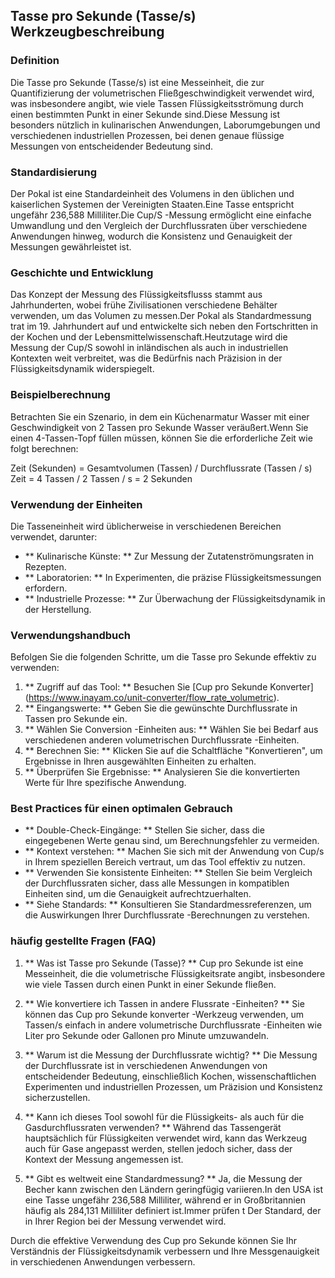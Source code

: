 ## Tasse pro Sekunde (Tasse/s) Werkzeugbeschreibung

### Definition
Die Tasse pro Sekunde (Tasse/s) ist eine Messeinheit, die zur Quantifizierung der volumetrischen Fließgeschwindigkeit verwendet wird, was insbesondere angibt, wie viele Tassen Flüssigkeitsströmung durch einen bestimmten Punkt in einer Sekunde sind.Diese Messung ist besonders nützlich in kulinarischen Anwendungen, Laborumgebungen und verschiedenen industriellen Prozessen, bei denen genaue flüssige Messungen von entscheidender Bedeutung sind.

### Standardisierung
Der Pokal ist eine Standardeinheit des Volumens in den üblichen und kaiserlichen Systemen der Vereinigten Staaten.Eine Tasse entspricht ungefähr 236,588 Milliliter.Die Cup/S -Messung ermöglicht eine einfache Umwandlung und den Vergleich der Durchflussraten über verschiedene Anwendungen hinweg, wodurch die Konsistenz und Genauigkeit der Messungen gewährleistet ist.

### Geschichte und Entwicklung
Das Konzept der Messung des Flüssigkeitsflusss stammt aus Jahrhunderten, wobei frühe Zivilisationen verschiedene Behälter verwenden, um das Volumen zu messen.Der Pokal als Standardmessung trat im 19. Jahrhundert auf und entwickelte sich neben den Fortschritten in der Kochen und der Lebensmittelwissenschaft.Heutzutage wird die Messung der Cup/S sowohl in inländischen als auch in industriellen Kontexten weit verbreitet, was die Bedürfnis nach Präzision in der Flüssigkeitsdynamik widerspiegelt.

### Beispielberechnung
Betrachten Sie ein Szenario, in dem ein Küchenarmatur Wasser mit einer Geschwindigkeit von 2 Tassen pro Sekunde Wasser veräußert.Wenn Sie einen 4-Tassen-Topf füllen müssen, können Sie die erforderliche Zeit wie folgt berechnen:

Zeit (Sekunden) = Gesamtvolumen (Tassen) / Durchflussrate (Tassen / s)
Zeit = 4 Tassen / 2 Tassen / s = 2 Sekunden

### Verwendung der Einheiten
Die Tasseneinheit wird üblicherweise in verschiedenen Bereichen verwendet, darunter:
- ** Kulinarische Künste: ** Zur Messung der Zutatenströmungsraten in Rezepten.
- ** Laboratorien: ** In Experimenten, die präzise Flüssigkeitsmessungen erfordern.
- ** Industrielle Prozesse: ** Zur Überwachung der Flüssigkeitsdynamik in der Herstellung.

### Verwendungshandbuch
Befolgen Sie die folgenden Schritte, um die Tasse pro Sekunde effektiv zu verwenden:
1. ** Zugriff auf das Tool: ** Besuchen Sie [Cup pro Sekunde Konverter] (https://www.inayam.co/unit-converter/flow_rate_volumetric).
2. ** Eingangswerte: ** Geben Sie die gewünschte Durchflussrate in Tassen pro Sekunde ein.
3. ** Wählen Sie Conversion -Einheiten aus: ** Wählen Sie bei Bedarf aus verschiedenen anderen volumetrischen Durchflussrate -Einheiten.
4. ** Berechnen Sie: ** Klicken Sie auf die Schaltfläche "Konvertieren", um Ergebnisse in Ihren ausgewählten Einheiten zu erhalten.
5. ** Überprüfen Sie Ergebnisse: ** Analysieren Sie die konvertierten Werte für Ihre spezifische Anwendung.

### Best Practices für einen optimalen Gebrauch
- ** Double-Check-Eingänge: ** Stellen Sie sicher, dass die eingegebenen Werte genau sind, um Berechnungsfehler zu vermeiden.
- ** Kontext verstehen: ** Machen Sie sich mit der Anwendung von Cup/s in Ihrem speziellen Bereich vertraut, um das Tool effektiv zu nutzen.
- ** Verwenden Sie konsistente Einheiten: ** Stellen Sie beim Vergleich der Durchflussraten sicher, dass alle Messungen in kompatiblen Einheiten sind, um die Genauigkeit aufrechtzuerhalten.
- ** Siehe Standards: ** Konsultieren Sie Standardmessreferenzen, um die Auswirkungen Ihrer Durchflussrate -Berechnungen zu verstehen.

### häufig gestellte Fragen (FAQ)

1. ** Was ist Tasse pro Sekunde (Tasse)? **
Cup pro Sekunde ist eine Messeinheit, die die volumetrische Flüssigkeitsrate angibt, insbesondere wie viele Tassen durch einen Punkt in einer Sekunde fließen.

2. ** Wie konvertiere ich Tassen in andere Flussrate -Einheiten? **
Sie können das Cup pro Sekunde konverter -Werkzeug verwenden, um Tassen/s einfach in andere volumetrische Durchflussrate -Einheiten wie Liter pro Sekunde oder Gallonen pro Minute umzuwandeln.

3. ** Warum ist die Messung der Durchflussrate wichtig? **
Die Messung der Durchflussrate ist in verschiedenen Anwendungen von entscheidender Bedeutung, einschließlich Kochen, wissenschaftlichen Experimenten und industriellen Prozessen, um Präzision und Konsistenz sicherzustellen.

4. ** Kann ich dieses Tool sowohl für die Flüssigkeits- als auch für die Gasdurchflussraten verwenden? **
Während das Tassengerät hauptsächlich für Flüssigkeiten verwendet wird, kann das Werkzeug auch für Gase angepasst werden, stellen jedoch sicher, dass der Kontext der Messung angemessen ist.

5. ** Gibt es weltweit eine Standardmessung? **
Ja, die Messung der Becher kann zwischen den Ländern geringfügig variieren.In den USA ist eine Tasse ungefähr 236,588 Milliliter, während er in Großbritannien häufig als 284,131 Milliliter definiert ist.Immer prüfen t Der Standard, der in Ihrer Region bei der Messung verwendet wird.

Durch die effektive Verwendung des Cup pro Sekunde können Sie Ihr Verständnis der Flüssigkeitsdynamik verbessern und Ihre Messgenauigkeit in verschiedenen Anwendungen verbessern.
